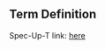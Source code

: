 ## Term Definition

Spec-Up-T link: <a href='https://weboftrust.github.io/WOT-terms/docs/glossary/custodial-rotation'>here</a>
